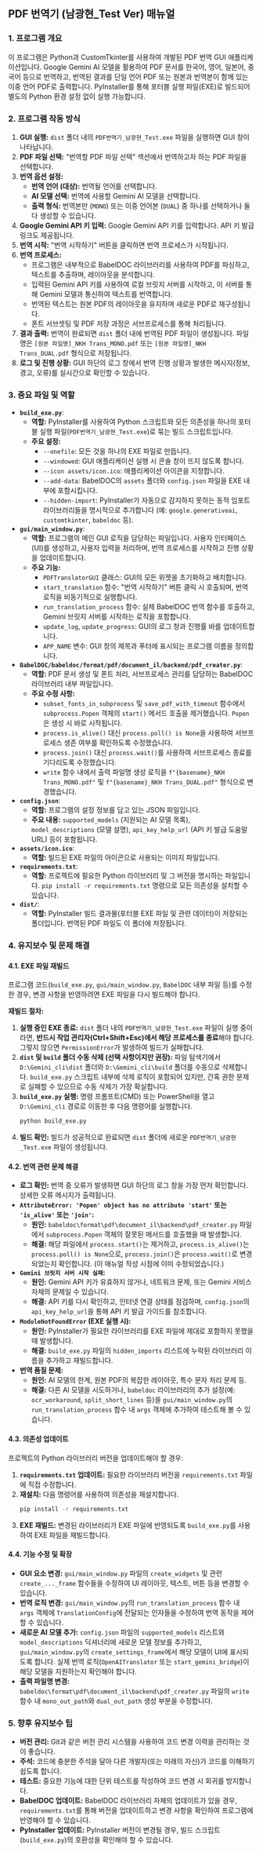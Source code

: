 ## PDF 번역기 (남광현_Test Ver) 매뉴얼

### 1. 프로그램 개요

이 프로그램은 Python과 CustomTkinter를 사용하여 개발된 PDF 번역 GUI 애플리케이션입니다. Google Gemini AI 모델을 활용하여 PDF 문서를 한국어, 영어, 일본어, 중국어 등으로 번역하고, 번역된 결과를 단일 언어 PDF 또는 원본과 번역본이 함께 있는 이중 언어 PDF로 출력합니다. PyInstaller를 통해 포터블 실행 파일(EXE)로 빌드되어 별도의 Python 환경 설정 없이 실행 가능합니다.

### 2. 프로그램 작동 방식

1.  **GUI 실행:** `dist` 폴더 내의 `PDF번역기_남광현_Test.exe` 파일을 실행하면 GUI 창이 나타납니다.
2.  **PDF 파일 선택:** "번역할 PDF 파일 선택" 섹션에서 번역하고자 하는 PDF 파일을 선택합니다.
3.  **번역 옵션 설정:**
    *   **번역 언어 (대상):** 번역될 언어를 선택합니다.
    *   **AI 모델 선택:** 번역에 사용할 Gemini AI 모델을 선택합니다.
    *   **출력 형식:** 번역본만 (`MONO`) 또는 이중 언어본 (`DUAL`) 중 하나를 선택하거나 둘 다 생성할 수 있습니다.
4.  **Google Gemini API 키 입력:** Google Gemini API 키를 입력합니다. API 키 발급 링크도 제공됩니다.
5.  **번역 시작:** "번역 시작하기" 버튼을 클릭하면 번역 프로세스가 시작됩니다.
6.  **번역 프로세스:**
    *   프로그램은 내부적으로 BabelDOC 라이브러리를 사용하여 PDF를 파싱하고, 텍스트를 추출하며, 레이아웃을 분석합니다.
    *   입력된 Gemini API 키를 사용하여 로컬 브릿지 서버를 시작하고, 이 서버를 통해 Gemini 모델과 통신하여 텍스트를 번역합니다.
    *   번역된 텍스트는 원본 PDF의 레이아웃을 유지하며 새로운 PDF로 재구성됩니다.
    *   폰트 서브셋팅 및 PDF 저장 과정은 서브프로세스를 통해 처리됩니다.
7.  **결과 출력:** 번역이 완료되면 `dist` 폴더 내에 번역된 PDF 파일이 생성됩니다. 파일명은 `[원본 파일명]_NKH Trans_MONO.pdf` 또는 `[원본 파일명]_NKH Trans_DUAL.pdf` 형식으로 저장됩니다.
8.  **로그 및 진행 상황:** GUI 하단의 로그 창에서 번역 진행 상황과 발생한 메시지(정보, 경고, 오류)를 실시간으로 확인할 수 있습니다.

### 3. 중요 파일 및 역할

*   **`build_exe.py`**:
    *   **역할:** PyInstaller를 사용하여 Python 스크립트와 모든 의존성을 하나의 포터블 실행 파일(`PDF번역기_남광현_Test.exe`)로 묶는 빌드 스크립트입니다.
    *   **주요 설정:**
        *   `--onefile`: 모든 것을 하나의 EXE 파일로 만듭니다.
        *   `--windowed`: GUI 애플리케이션 실행 시 콘솔 창이 뜨지 않도록 합니다.
        *   `--icon assets/icon.ico`: 애플리케이션 아이콘을 지정합니다.
        *   `--add-data`: BabelDOC의 `assets` 폴더와 `config.json` 파일을 EXE 내부에 포함시킵니다.
        *   `--hidden-import`: PyInstaller가 자동으로 감지하지 못하는 동적 임포트 라이브러리들을 명시적으로 추가합니다 (예: `google.generativeai`, `customtkinter`, `babeldoc` 등).
*   **`gui/main_window.py`**:
    *   **역할:** 프로그램의 메인 GUI 로직을 담당하는 파일입니다. 사용자 인터페이스(UI)를 생성하고, 사용자 입력을 처리하며, 번역 프로세스를 시작하고 진행 상황을 업데이트합니다.
    *   **주요 기능:**
        *   `PDFTranslatorGUI` 클래스: GUI의 모든 위젯을 초기화하고 배치합니다.
        *   `start_translation` 함수: "번역 시작하기" 버튼 클릭 시 호출되며, 번역 로직을 비동기적으로 실행합니다.
        *   `run_translation_process` 함수: 실제 BabelDOC 번역 함수를 호출하고, Gemini 브릿지 서버를 시작하는 로직을 포함합니다.
        *   `update_log`, `update_progress`: GUI의 로그 창과 진행률 바를 업데이트합니다.
        *   `APP_NAME` 변수: GUI 창의 제목과 푸터에 표시되는 프로그램 이름을 정의합니다.
*   **`BabelDOC/babeldoc/format/pdf/document_il/backend/pdf_creater.py`**:
    *   **역할:** PDF 문서 생성 및 폰트 처리, 서브프로세스 관리를 담당하는 BabelDOC 라이브러리 내부 파일입니다.
    *   **주요 수정 사항:**
        *   `subset_fonts_in_subprocess` 및 `save_pdf_with_timeout` 함수에서 `subprocess.Popen` 객체의 `start()` 메서드 호출을 제거했습니다. `Popen`은 생성 시 바로 시작됩니다.
        *   `process.is_alive()` 대신 `process.poll() is None`을 사용하여 서브프로세스 생존 여부를 확인하도록 수정했습니다.
        *   `process.join()` 대신 `process.wait()`를 사용하여 서브프로세스 종료를 기다리도록 수정했습니다.
        *   `write` 함수 내에서 출력 파일명 생성 로직을 `f"{basename}_NKH Trans_MONO.pdf"` 및 `f"{basename}_NKH Trans_DUAL.pdf"` 형식으로 변경했습니다.
*   **`config.json`**:
    *   **역할:** 프로그램의 설정 정보를 담고 있는 JSON 파일입니다.
    *   **주요 내용:** `supported_models` (지원되는 AI 모델 목록), `model_descriptions` (모델 설명), `api_key_help_url` (API 키 발급 도움말 URL) 등이 포함됩니다.
*   **`assets/icon.ico`**:
    *   **역할:** 빌드된 EXE 파일의 아이콘으로 사용되는 이미지 파일입니다.
*   **`requirements.txt`**:
    *   **역할:** 프로젝트에 필요한 Python 라이브러리 및 그 버전을 명시하는 파일입니다. `pip install -r requirements.txt` 명령으로 모든 의존성을 설치할 수 있습니다.
*   **`dist/`**:
    *   **역할:** PyInstaller 빌드 결과물(포터블 EXE 파일 및 관련 데이터)이 저장되는 폴더입니다. 번역된 PDF 파일도 이 폴더에 저장됩니다.

### 4. 유지보수 및 문제 해결

#### 4.1. EXE 파일 재빌드

프로그램 코드(`build_exe.py`, `gui/main_window.py`, `BabelDOC` 내부 파일 등)를 수정한 경우, 변경 사항을 반영하려면 EXE 파일을 다시 빌드해야 합니다.

**재빌드 절차:**

1.  **실행 중인 EXE 종료:** `dist` 폴더 내의 `PDF번역기_남광현_Test.exe` 파일이 실행 중이라면, **반드시 작업 관리자(Ctrl+Shift+Esc)에서 해당 프로세스를 종료**해야 합니다. 그렇지 않으면 `PermissionError`가 발생하여 빌드가 실패합니다.
2.  **`dist` 및 `build` 폴더 수동 삭제 (선택 사항이지만 권장):** 파일 탐색기에서 `D:\Gemini_cli\dist` 폴더와 `D:\Gemini_cli\build` 폴더를 수동으로 삭제합니다. `build_exe.py` 스크립트 내부에 삭제 로직이 포함되어 있지만, 간혹 권한 문제로 실패할 수 있으므로 수동 삭제가 가장 확실합니다.
3.  **`build_exe.py` 실행:** 명령 프롬프트(CMD) 또는 PowerShell을 열고 `D:\Gemini_cli` 경로로 이동한 후 다음 명령어를 실행합니다.
    ```bash
    python build_exe.py
    ```
4.  **빌드 확인:** 빌드가 성공적으로 완료되면 `dist` 폴더에 새로운 `PDF번역기_남광현_Test.exe` 파일이 생성됩니다.

#### 4.2. 번역 관련 문제 해결

*   **로그 확인:** 번역 중 오류가 발생하면 GUI 하단의 로그 창을 가장 먼저 확인합니다. 상세한 오류 메시지가 출력됩니다.
*   **`AttributeError: 'Popen' object has no attribute 'start'` 또는 `'is_alive'` 또는 `'join'`:**
    *   **원인:** `babeldoc\format\pdf\document_il\backend\pdf_creater.py` 파일에서 `subprocess.Popen` 객체의 잘못된 메서드를 호출했을 때 발생합니다.
    *   **해결:** 해당 파일에서 `process.start()`는 제거하고, `process.is_alive()`는 `process.poll() is None`으로, `process.join()`은 `process.wait()`로 변경되었는지 확인합니다. (이 매뉴얼 작성 시점에 이미 수정되었습니다.)
*   **`Gemini 브릿지 서버 시작 실패`:**
    *   **원인:** Gemini API 키가 유효하지 않거나, 네트워크 문제, 또는 Gemini 서비스 자체의 문제일 수 있습니다.
    *   **해결:** API 키를 다시 확인하고, 인터넷 연결 상태를 점검하며, `config.json`의 `api_key_help_url`을 통해 API 키 발급 가이드를 참조합니다.
*   **`ModuleNotFoundError` (EXE 실행 시):**
    *   **원인:** PyInstaller가 필요한 라이브러리를 EXE 파일에 제대로 포함하지 못했을 때 발생합니다.
    *   **해결:** `build_exe.py` 파일의 `hidden_imports` 리스트에 누락된 라이브러리 이름을 추가하고 재빌드합니다.
*   **번역 품질 문제:**
    *   **원인:** AI 모델의 한계, 원본 PDF의 복잡한 레이아웃, 특수 문자 처리 문제 등.
    *   **해결:** 다른 AI 모델을 시도하거나, `babeldoc` 라이브러리의 추가 설정(예: `ocr_workaround`, `split_short_lines` 등)을 `gui/main_window.py`의 `run_translation_process` 함수 내 `args` 객체에 추가하여 테스트해 볼 수 있습니다.

#### 4.3. 의존성 업데이트

프로젝트의 Python 라이브러리 버전을 업데이트해야 할 경우:

1.  **`requirements.txt` 업데이트:** 필요한 라이브러리 버전을 `requirements.txt` 파일에 직접 수정합니다.
2.  **재설치:** 다음 명령어를 사용하여 의존성을 재설치합니다.
    ```bash
    pip install -r requirements.txt
    ```
3.  **EXE 재빌드:** 변경된 라이브러리가 EXE 파일에 반영되도록 `build_exe.py`를 사용하여 EXE 파일을 재빌드합니다.

#### 4.4. 기능 수정 및 확장

*   **GUI 요소 변경:** `gui/main_window.py` 파일의 `create_widgets` 및 관련 `create_..._frame` 함수들을 수정하여 UI 레이아웃, 텍스트, 버튼 등을 변경할 수 있습니다.
*   **번역 로직 변경:** `gui/main_window.py`의 `run_translation_process` 함수 내 `args` 객체에 `TranslationConfig`에 전달되는 인자들을 수정하여 번역 동작을 제어할 수 있습니다.
*   **새로운 AI 모델 추가:** `config.json` 파일의 `supported_models` 리스트와 `model_descriptions` 딕셔너리에 새로운 모델 정보를 추가하고, `gui/main_window.py`의 `create_settings_frame`에서 해당 모델이 UI에 표시되도록 합니다. 실제 번역 로직(`OpenAITranslator` 또는 `start_gemini_bridge`)이 해당 모델을 지원하는지 확인해야 합니다.
*   **출력 파일명 변경:** `babeldoc\format\pdf\document_il\backend\pdf_creater.py` 파일의 `write` 함수 내 `mono_out_path`와 `dual_out_path` 생성 부분을 수정합니다.

### 5. 향후 유지보수 팁

*   **버전 관리:** Git과 같은 버전 관리 시스템을 사용하여 코드 변경 이력을 관리하는 것이 좋습니다.
*   **주석:** 코드에 충분한 주석을 달아 다른 개발자(또는 미래의 자신)가 코드를 이해하기 쉽도록 합니다.
*   **테스트:** 중요한 기능에 대한 단위 테스트를 작성하여 코드 변경 시 회귀를 방지합니다.
*   **BabelDOC 업데이트:** BabelDOC 라이브러리 자체의 업데이트가 있을 경우, `requirements.txt`를 통해 버전을 업데이트하고 변경 사항을 확인하여 프로그램에 반영해야 할 수 있습니다.
*   **PyInstaller 업데이트:** PyInstaller 버전이 변경될 경우, 빌드 스크립트(`build_exe.py`)의 호환성을 확인해야 할 수 있습니다.
